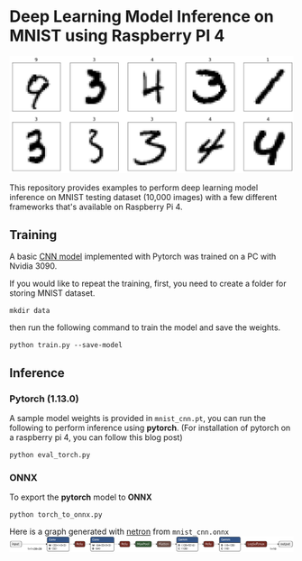 # Deep Learning Model Inference on MNIST using Raspberry PI 4
![mnist](figures/mnist.png)

This repository provides examples to perform deep learning model inference on MNIST testing dataset (10,000 images) with a few different frameworks that's available on Raspberry Pi 4.

## Training
A basic [CNN model](https://github.com/pytorch/examples/tree/main/mnist) implemented with Pytorch was trained on a PC with Nvidia 3090.

If you would like to repeat the training, first, you need to create a folder for storing MNIST dataset.
```console
mkdir data
```
then run the following command to train the model and save the weights.
```console
python train.py --save-model 
```

## Inference

### Pytorch (1.13.0)
A sample model weights is provided in `mnist_cnn.pt`, you can run the following to perform inference using **pytorch**. (For installation of pytorch on a raspberry pi 4, you can follow this blog post)

```console
python eval_torch.py
```

### ONNX
To export the **pytorch** model to **ONNX**
```
python torch_to_onnx.py
```
Here is a graph generated with [netron](https://netron.app/) from `mnist_cnn.onnx`
![model_graph](figures/mnist_cnn.onnx.png)